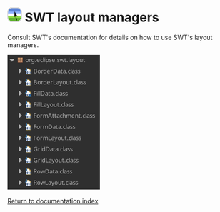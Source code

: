 # ![Logo](images/icon32x32.png) SWT layout managers

Consult SWT's documentation for details on how to use SWT's layout managers.

![Layout managers](images/swt/layout.png)

[Return to documentation index](index.md)
